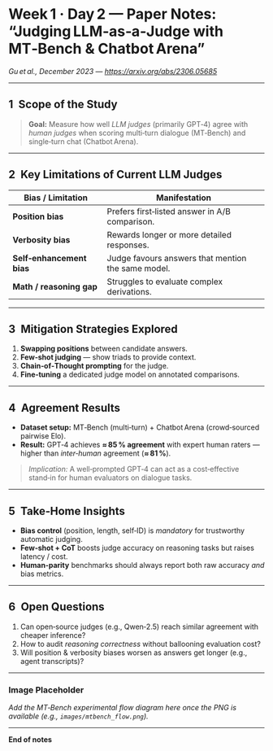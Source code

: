 # Week 1 · Day 2 — Paper Notes: **“Judging LLM‑as‑a‑Judge with MT‑Bench & Chatbot Arena”**  
*Gu et al., December 2023 ― <https://arxiv.org/abs/2306.05685>*

---

## 1 Scope of the Study

> **Goal:** Measure how well *LLM judges* (primarily GPT‑4) agree with *human judges* when scoring multi‑turn dialogue (MT‑Bench) and single‑turn chat (Chatbot Arena).

---

## 2 Key Limitations of Current LLM Judges

| Bias / Limitation        | Manifestation                                       |
| ------------------------ | --------------------------------------------------- |
| **Position bias**        | Prefers first‑listed answer in A/B comparison.      |
| **Verbosity bias**       | Rewards longer or more detailed responses.          |
| **Self‑enhancement bias**| Judge favours answers that mention the same model.  |
| **Math / reasoning gap** | Struggles to evaluate complex derivations.          |

---

## 3 Mitigation Strategies Explored

1. **Swapping positions** between candidate answers.  
2. **Few‑shot judging** — show triads to provide context.  
3. **Chain‑of‑Thought prompting** for the judge.  
4. **Fine‑tuning** a dedicated judge model on annotated comparisons.

---

## 4 Agreement Results

- **Dataset setup:** MT‑Bench (multi‑turn) + Chatbot Arena (crowd‑sourced pairwise Elo).  
- **Result:** GPT‑4 achieves **≈ 85 % agreement** with expert human raters — higher than *inter‑human* agreement (**≈ 81 %**).

> *Implication:* A well‑prompted GPT‑4 can act as a cost‑effective stand‑in for human evaluators on dialogue tasks.

---

## 5 Take‑Home Insights

- **Bias control** (position, length, self‑ID) is *mandatory* for trustworthy automatic judging.  
- **Few‑shot + CoT** boosts judge accuracy on reasoning tasks but raises latency / cost.  
- **Human‑parity** benchmarks should always report both raw accuracy *and* bias metrics.

---

## 6 Open Questions

1. Can open‑source judges (e.g., Qwen‑2.5) reach similar agreement with cheaper inference?  
2. How to audit *reasoning correctness* without ballooning evaluation cost?  
3. Will position & verbosity biases worsen as answers get longer (e.g., agent transcripts)?

---

### Image Placeholder

*Add the MT‑Bench experimental flow diagram here once the PNG is available (e.g., `images/mtbench_flow.png`).*

---

**End of notes**

